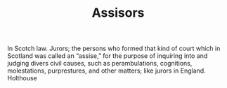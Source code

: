 ---
title: Assisors
letter: A
permalink: "/definitions/assisors.html"
body: In Scotch law. Jurors; the persons who formed that kind of court which in Scotland
  was called an “assise,” for the purpose of inquiring into and judging divers civil
  causes, such as perambulations, cognitions, molestations, purprestures, and other
  matters; like jurors in England. Holthouse
published_at: '2018-07-07'
source: Black's Law Dictionary
layout: post
---